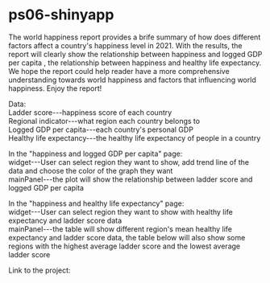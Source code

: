 # ps06-shinyapp
The world happiness report provides a brife summary of how does different factors affect a country's happiness level in 2021. With the results, the report will clearly show the relationship between happiness and logged GDP per capita , the relationship between happiness and healthy life expectancy. We hope the report could help reader have a more comprehensive understanding towards world happiness and factors that influencing world happiness. Enjoy the report!

Data:                
Ladder score---happiness score of each country                      
Regional indicator---what region each country belongs to             
Logged GDP per capita---each country's personal GDP          
Healthy life expectancy---the healthy life expectancy of people in a country         
      
In the "happiness and logged GDP per capita" page:        
widget---User can select region they want to show, add trend line of the data and choose the color of the graph they want       
mainPanel---the plot will show the relationship between ladder score and logged GDP per capita         

In the "happiness and healthy life expectancy" page:       
widget---User can select region they want to show with healthy life expectancy and ladder score data          
mainPanel---the table will show different region's mean healthy life expectancy and ladder score data, the table below will also show some           
regions with the highest average ladder score and the lowest average ladder score           

Link to the project:
